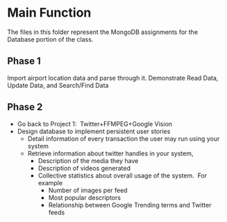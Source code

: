 # **Main Function**
The files in this folder represent the MongoDB assignments for the Database portion of the class.

## **Phase 1**
Import airport location data and parse through it.
Demonstrate Read Data, Update Data, and Search/Find Data

## **Phase 2**
* Go back to Project 1:  Twitter+FFMPEG+Google Vision 
* Design database to implement persistent user stories 
    * Detail information of every transaction the user may run using your system 
    * Retrieve information about twitter handles in your system, 
        * Description of the media they have 
        * Description of videos generated 
        * Collective statistics about overall usage of the system.  For example 
            * Number of images per feed 
            * Most popular descriptors 
            * Relationship between Google Trending terms and Twitter feeds
